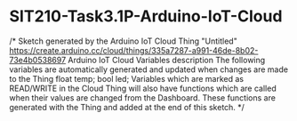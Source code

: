 # SIT210-Task3.1P-Arduino-IoT-Cloud

/* 
  Sketch generated by the Arduino IoT Cloud Thing "Untitled"
  https://create.arduino.cc/cloud/things/335a7287-a991-46de-8b02-73e4b0538697 
  Arduino IoT Cloud Variables description
  The following variables are automatically generated and updated when changes are made to the Thing
  float temp;
  bool led;
  Variables which are marked as READ/WRITE in the Cloud Thing will also have functions
  which are called when their values are changed from the Dashboard.
  These functions are generated with the Thing and added at the end of this sketch.
*/

